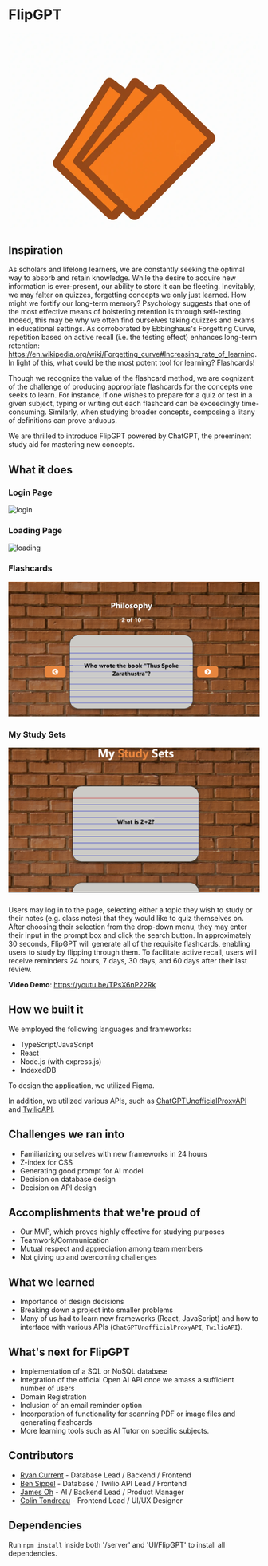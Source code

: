 # FlipGPT
<!-- Display image file FlipGPT.png -->
![Logo](FlipGPT.png)

## Inspiration
As scholars and lifelong learners, we are constantly seeking the optimal way to absorb and retain knowledge. While the desire to acquire new information is ever-present, our ability to store it can be fleeting. Inevitably, we may falter on quizzes, forgetting concepts we only just learned. How might we fortify our long-term memory? Psychology suggests that one of the most effective means of bolstering retention is through self-testing. Indeed, this may be why we often find ourselves taking quizzes and exams in educational settings. As corroborated by Ebbinghaus's Forgetting Curve, repetition based on active recall (i.e. the testing effect) enhances long-term retention: https://en.wikipedia.org/wiki/Forgetting_curve#Increasing_rate_of_learning. In light of this, what could be the most potent tool for learning? Flashcards!

Though we recognize the value of the flashcard method, we are cognizant of the challenge of producing appropriate flashcards for the concepts one seeks to learn. For instance, if one wishes to prepare for a quiz or test in a given subject, typing or writing out each flashcard can be exceedingly time-consuming. Similarly, when studying broader concepts, composing a litany of definitions can prove arduous.

We are thrilled to introduce FlipGPT powered by ChatGPT, the preeminent study aid for mastering new concepts.

## What it does
### Login Page
![login](UI/flipgpt/src/assets/images/FlipGPT_login.png)
### Loading Page
![loading](UI/flipgpt/src/assets/images/FlipGPT_loading.png)
### Flashcards
![flashcards](UI/flipgpt/src/assets/images/FlipGPT_flashcards.png)
### My Study Sets
![study_sets](UI/flipgpt/src/assets/images/FlipGPT_study_sets.png)
###
Users may log in to the page, selecting either a topic they wish to study or their notes (e.g. class notes) that they would like to quiz themselves on. After choosing their selection from the drop-down menu, they may enter their input in the prompt box and click the search button. In approximately 30 seconds, FlipGPT will generate all of the requisite flashcards, enabling users to study by flipping through them. To facilitate active recall, users will receive reminders 24 hours, 7 days, 30 days, and 60 days after their last review.

**Video Demo**: https://youtu.be/TPsX6nP22Rk

## How we built it
We employed the following languages and frameworks:
- TypeScript/JavaScript
- React
- Node.js (with express.js)
- IndexedDB

To design the application, we utilized Figma.

In addition, we utilized various APIs, such as [ChatGPTUnofficialProxyAPI](https://www.npmjs.com/package/chatgpt) and [TwilioAPI](https://www.twilio.com/?utm_source=google&utm_medium=cpc&utm_term=twilio%20api&utm_campaign=G_S_NAMER_Brand_Twilio_Tier2&cq_plac=&cq_net=g&cq_pos=&cq_med=&cq_plt=gp&gclid=Cj0KCQiAgOefBhDgARIsAMhqXA4eu4vZyaWo1-F3zMRqXB-X5-nnZBu1L02Q9HeSE89ZYJFkn3ocoZcaAgBLEALw_wcB).

## Challenges we ran into
- Familiarizing ourselves with new frameworks in 24 hours
- Z-index for CSS
- Generating good prompt for AI model
- Decision on database design
- Decision on API design

## Accomplishments that we're proud of
- Our MVP, which proves highly effective for studying purposes
- Teamwork/Communication
- Mutual respect and appreciation among team members
- Not giving up and overcoming challenges

## What we learned
- Importance of design decisions
- Breaking down a project into smaller problems
- Many of us had to learn new frameworks (React, JavaScript) and how to interface with various APIs (`ChatGPTUnofficialProxyAPI`, `TwilioAPI`).

## What's next for FlipGPT
- Implementation of a SQL or NoSQL database
- Integration of the official Open AI API once we amass a sufficient number of users
- Domain Registration
- Inclusion of an email reminder option
- Incorporation of functionality for scanning PDF or image files and generating flashcards
- More learning tools such as AI Tutor on specific subjects.

## Contributors
- [Ryan Current](https://github.com/Ryan-Current) - Database Lead / Backend / Frontend
- [Ben Sippel](https://github.com/brs6412) - Database / Twilio API Lead / Frontend
- [James Oh](https://github.com/jamesoh3928) - AI / Backend Lead / Product Manager
- [Colin Tondreau](https://github.com/CTB333) - Frontend Lead / UI/UX Designer

## Dependencies 

Run `npm install` inside both '/server' and 'UI/FlipGPT' to install all dependencies.
